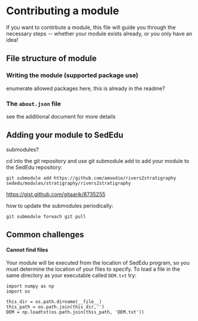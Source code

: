 # Contributing a module

If you want to contirbute a module, this file will guide you through the necessary steps --  whether your module exists already, or you only have an idea!

## File structure of module

### Writing the module (supported package use)
enumerate allowed packages here, this is already in the readme?

### The `about.json` file
see the additional document for more details

## Adding your module to SedEdu
submodules?

cd into the git repository and use git submodule add to add your module to the SedEdu repository:
```
git submodule add https://github.com/amoodie/rivers2stratigraphy sededu/modules/stratigraphy/rivers2stratigraphy
```


https://gist.github.com/gitaarik/8735255

how to update the submodules periodically:
```
git submodule foreach git pull
```



## Common challenges

#### Cannot find files
Your module will be executed from the location of SedEdu program, so you must determine the location of your files to specify. To load a file in the same directory as your executable called `DEM.txt` try:

```
import numpy as np
import os

this_dir = os.path.dirname(__file__)
this_path = os.path.join(this_dir,'')
DEM = np.loadtxt(os.path.join(this_path, 'DEM.txt'))

```
